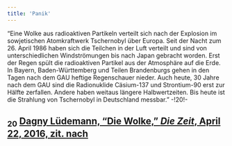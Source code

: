 ```yaml
---
title: 'Panik'
---
```


“Eine Wolke aus radioaktiven Partikeln verteilt sich nach der Explosion im sowjetischen Atomkraftwerk Tschernobyl über Europa. Seit der Nacht zum 26. April 1986 haben sich die Teilchen in der Luft verteilt und sind von unterschiedlichen Windströmungen bis nach Japan gebracht worden. Erst der Regen spült die radioaktiven Partikel aus der Atmosphäre auf die Erde. In Bayern, Baden-Württemberg und Teilen Brandenburgs gehen in den Tagen nach dem GAU heftige Regenschauer nieder. Auch heute, 30 Jahre nach dem GAU sind die Radionuklide Cäsium-137 und Strontium-90 erst zur Hälfte zerfallen. Andere haben weitaus längere Halbwertzeiten. Bis heute ist die Strahlung von Tschernobyl in Deutschland messbar.” -!20!-
## <sub class="subscript">**20**</sub> [Dagny Lüdemann, “Die Wolke,” _Die Zeit_, April 22, 2016, zit. <u>nach</u>](https://www.zeit.de/wissen/umwelt/2016-04/tschernobyl-gau-wolke-1986-deutschland)
